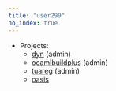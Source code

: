 ```yaml
---
title: "user299"
no_index: true
---
```


* Projects:
  * [dyn](/projects/dyn/) (admin)
  * [ocamlbuildplus](/projects/ocamlbuildplus/) (admin)
  * [tuareg](/projects/tuareg/) (admin)
  * [oasis](/projects/oasis/)